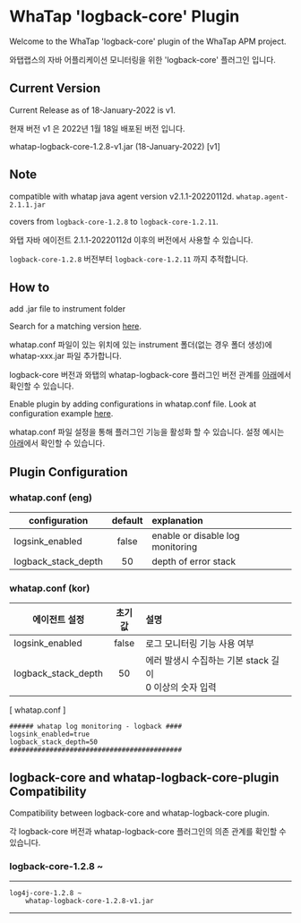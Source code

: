 WhaTap 'logback-core' Plugin
==================================

Welcome to the WhaTap 'logback-core' plugin of the WhaTap APM project.

와탭랩스의 자바 어플리케이션 모니터링을 위한 'logback-core' 플러그인 입니다.


Current Version
---------------

Current Release as of 18-January-2022 is v1.

현재 버전 v1 은 2022년 1월 18일 배포된 버전 입니다.

whatap-logback-core-1.2.8-v1.jar (18-January-2022) [v1]


Note
----

compatible with whatap java agent version v2.1.1-20220112d. ``whatap.agent-2.1.1.jar``

covers from `logback-core-1.2.8` to `logback-core-1.2.11`.

와탭 자바 에이전트 2.1.1-20220112d 이후의 버전에서 사용할 수 있습니다.

`logback-core-1.2.8` 버전부터 `logback-core-1.2.11` 까지 추적합니다.


How to
------

add .jar file to instrument folder

Search for a matching version [here](#logback-core-and-whatap-logback-core-plugin-compatibility).

whatap.conf 파일이 있는 위치에 있는 instrument 폴더(없는 경우 폴더 생성)에 whatap-xxx.jar 파일 추가합니다.

logback-core 버전과 와탭의 whatap-logback-core 플러그인 버전 관계를 [아래](#logback-core-and-whatap-logback-core-plugin-compatibility)에서 확인할 수 있습니다.

Enable plugin by adding configurations in whatap.conf file. Look at configuration example [here](#whatapconf-eng).

whatap.conf 파일 설정을 통해 플러그인 기능을 활성화 할 수 있습니다. 설정 예시는 [아래](#whatapconf-kor)에서 확인할 수 있습니다.


Plugin Configuration
--------------------

### whatap.conf (eng)

| configuration        | default | explanation                      |
| -------------------- | :-----: | :------------------------------- |
| logsink_enabled      | false   | enable or disable log monitoring |
| logback_stack_depth  | 50      | depth of error stack             |


### whatap.conf (kor)

| 에이전트 설정             | 초기값    | 설명                                               |
| ---------------------- | :-----: | :------------------------------------------------ |
| logsink_enabled        | false   | 로그 모니터링 기능 사용 여부                             |
| logback_stack_depth    | 50      | 에러 발생시 수집하는 기본 stack 길이 <br/> 0 이상의 숫자 입력 |


[ whatap.conf ]
```
###### whatap log monitoring - logback ####
logsink_enabled=true
logback_stack_depth=50
###########################################
```


## logback-core and whatap-logback-core-plugin Compatibility

Compatibility between logback-core and whatap-logback-core plugin.

각 logback-core 버전과 whatap-logback-core 플러그인의 의존 관계를 확인할 수 있습니다.


### logback-core-1.2.8 ~

---
    log4j-core-1.2.8 ~
        whatap-logback-core-1.2.8-v1.jar
---

